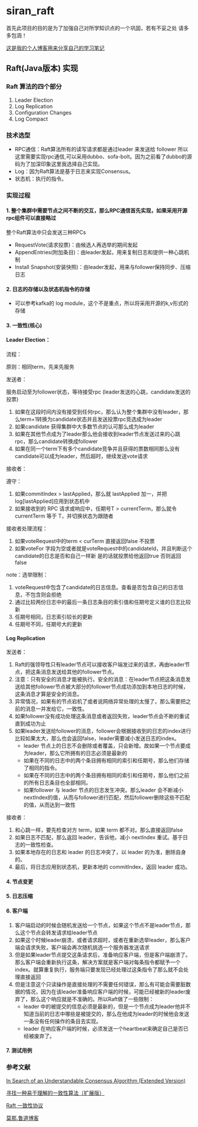 # siran_raft
首先此项目的目的是为了加强自己对所学知识点的一个巩固，若有不妥之处 请多多包涵！

[这是我的个人博客用来分享自己的学习笔记](http://www.sirann.cn)

## Raft(Java版本) 实现
### Raft 算法的四个部分
1. Leader Election
2. Log Replication
3. Configuration Changes
4. Log Compact

### 技术选型

- RPC通信：Raft算法所有的读写请求都是通过leader 来发送给 follower 所以这里需要实现rpc通信,可以采用dubbo、sofa-bolt。因为之前看了dubbo的源码为了加深印象这里我选择自己实现。
- Log：因为Raft算法是基于日志来实现Consensus。
- 状态机：执行的指令。

### 实现过程
#### 1. 整个集群中需要节点之间不断的交互，那么RPC通信首先实现，如果采用开源rpc组件可以直接略过
整个Raft算法中只会发送三种RPCs
- RequestVote(请求投票)：由候选人再选举的期间发起
- AppendEntries(附加条目)：由leader发起，用来复制日志和提供一种心跳机制
- Install Snapshot(安装快照)：由leader发起，用来与follower保持同步、压缩日志
#### 2. 日志的存储以及状态机指令的存储 
* 可以参考kafka的 log module，这个不是重点，所以将采用开源的k,v形式的存储
#### 3. 一致性(核心)
#### Leader Election：
流程：

原则：相同term，先来先服务

发送者：

服务启动至为follower状态，等待接受rpc (leader发送的心跳，candidate发送的投票)
1. 如果在这段时间内没有接受到任何rpc，那么认为整个集群中没有leader，那么term+1转换为candidate状态并且发送投票rpc竞选成为leader
2. 如果candidate 获得集群中大多数节点的认可那么成为leader
3. 如果在其他节点成为了leader那么他会接收到leader节点发送过来的心跳rpc，那么candidate转换成follower
4. 如果在同一个term下有多个candidate竞争并且获得的票数相同那么没有candidate可以成为leader，然后超时，继续发送vote请求

接收者：

遵守：
1. 如果commitIndex > lastApplied，那么就 lastApplied 加一，并把log[lastApplied]应用到状态机中
2. 如果接收到的 RPC 请求或响应中，任期号T > currentTerm，那么就令 currentTerm 等于 T，并切换状态为跟随者

接收者处理流程：
1. 如果voteRequest中的term < curTerm 直接返回false 不投票
2. 如果voteFor 字段为空或者就是voteRequest中的candidateId，并且判断这个candidate的日志是否和自己一样新 是的话就投票给他返回true 否则返回false

note：选举限制：
1. voteRequest中包含了candidate的日志信息。查看是否包含自己的日志信息，不包含则会拒绝
2. 通过比较两份日志中的最后一条日志条目的索引值和任期号定义谁的日志比较新
3. 任期号相同，日志索引较长的更新
4. 任期号不同，任期号大的更新
#### Log Replication
发送者：
1. Raft的强领导性只有leader节点可以接收客户端发过来的请求，再由leader节点，把这条消息发送给其他的follower节点。
2. 注意：只有安全的消息才能被执行。安全的消息：在leader节点把这条消息发送给其他follower节点被大部分的follower节点成功添加到本地日志的时候，这条消息才算是安全的消息。
3. 异常情况，如果有的节点宕机了或者说网络异常处理的太慢了，那么需要把之前的消息一并发给它，一致性。
4. 如果follower没有成功处理这条消息或者返回失败，leader节点会不断的重试直到成功为止
5. 如果leader发送给follower的消息，follower会根据接收到的日志的index进行比较如果太大，那么也会返回false，leader需要减小发送日志的index。
   * leader 节点上的日志不会删除或者覆盖，只会新增。故如果一个节点要成为leader，那么它所拥有的日志必须是最新的
   * 如果在不同的日志中的两个条目拥有相同的索引和任期号，那么他们存储了相同的指令。
   * 如果在不同的日志中的两个条目拥有相同的索引和任期号，那么他们之前的所有日志条目也全部相同。
   * 如果follower 与 leader 节点的日志发生冲突。那么leader 会不断减小nextIndex的值，从而与follower进行匹配，然后follower删除这些不匹配的值，从而达到一致性
   
接收者：
1. 和心跳一样，要先检查对方 term，如果 term 都不对。那么直接返回false
2. 如果日志不匹配，那么返回 leader，告诉他，减小 nextIndex 重试。基于日志的一致性检查。
3. 如果本地存在的日志和 leader 的日志冲突了，以 leader 的为准，删除自身的。
4. 最后，将日志应用到状态机，更新本地的 commitIndex，返回 leader 成功。

#### 4. 节点变更

#### 5. 日志压缩

#### 6. 客户端
1. 客户端启动的时候会随机发送给一个节点，如果这个节点不是leader节点，那么这个节点会转发请求给leader节点
2. 如果这个时候leader崩溃，或者请求超时，或者在重新选举leader，那么客户端会请求失败，客户端会再次随机挑选一个服务器发送请求
3. 但是如果leader节点提交这条请求后，准备响应客户端，但是客户端崩溃了。那么客户端会重新执行这条，解决方案就是客户端对每条指令都赋予一个index。就算重复执行，服务端只要发现已经处理过这条指令了那么就不会处理直接返回
4. 但是注意这个只读操作是直接处理的不需要任何错误，那么有可能会需要脏数据的情况，因为在该leader准备响应客户端的时候，可能已经被新的leader废弃了，那么这个响应就是不准确的。所以Raft做了一些限制：
   * leader 中的被提交的信息必须是最新的，但是一个节点成为leader他并不知道当前的日志中哪些是被提交的，那么在他成为leader的时候他会发送一条没有任何操作的条目去实现。
   * leader 在响应客户端的时候，必须发送一个heartbeat来确定自己是否已经被废弃了。
#### 7. 测试用例

### 参考文献
[In Search of an Understandable Consensus Algorithm (Extended Version)](https://ramcloud.atlassian.net/wiki/download/attachments/6586375/raft.pdf)

[寻找一种易于理解的一致性算法（扩展版）](https://github.com/maemual/raft-zh_cn/blob/master/raft-zh_cn.md)

[Raft 一致性协议](https://zhuanlan.zhihu.com/p/29678067)

[莫那.鲁道博客](https://thinkinjava.cn/categories/%E5%88%86%E5%B8%83%E5%BC%8F/)

